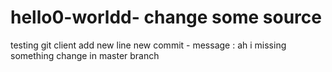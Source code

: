 # hello0-worldd- change some source
testing git client
add new line
new commit - message : ah i missing something
change in master branch
